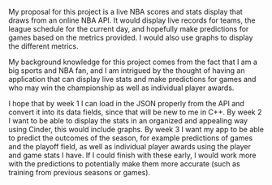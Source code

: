 My proposal for this project is a live NBA scores and stats display that draws from an online NBA API. It would display live records for teams, the league schedule for the current day, and hopefully make predictions for games based on the metrics provided. I would also use graphs to display the different metrics. 

My background knowledge for this project comes from the fact that I am a big sports and NBA fan, and I am intrigued by the thought of having an application that can display live stats and make predictions for games and who may win the championship as well as individual player awards. 

I hope that by week 1 I can load in the JSON properly from the API and convert it into its data fields, since that will be new to me in C++. By week 2 I want to be able to display the stats in an organized and appealing way using Cinder, this would include graphs. By week 3 I want my app to be able to predict the outcomes of the season, for example predictions of games and the playoff field, as well as individual player awards using the player and game stats I have. If I could finish with these early, I would work more with the predictions to potentially make them more accurate (such as training from previous seasons or games). 
